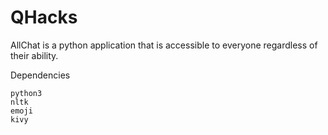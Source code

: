 # QHacks
AllChat is a python application that is accessible to everyone regardless of their ability.

Dependencies
```
python3
nltk
emoji
kivy
```
